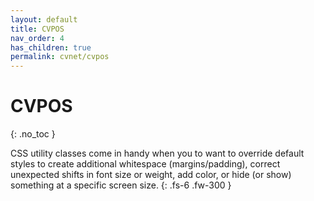 ```yaml
---
layout: default
title: CVPOS
nav_order: 4
has_children: true
permalink: cvnet/cvpos
---
```


# CVPOS
{: .no_toc }

CSS utility classes come in handy when you to want to override default styles to create additional whitespace (margins/padding), correct unexpected shifts in font size or weight, add color, or hide (or show) something at a specific screen size.
{: .fs-6 .fw-300 }
